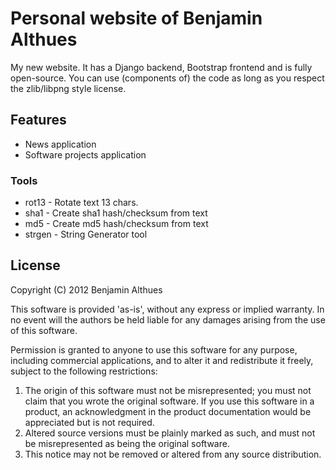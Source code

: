 # Personal website of Benjamin Althues

My new website. It has a Django backend, Bootstrap frontend and is fully
open-source. You can use (components of) the code as long as you respect
the zlib/libpng style license.

## Features

* News application
* Software projects application

### Tools

* rot13 - Rotate text 13 chars.
* sha1 - Create sha1 hash/checksum from text
* md5 - Create md5 hash/checksum from text
* strgen - String Generator tool

## License

Copyright (C) 2012 Benjamin Althues

This software is provided 'as-is', without any express or implied
warranty.  In no event will the authors be held liable for any damages
arising from the use of this software.

Permission is granted to anyone to use this software for any purpose,
including commercial applications, and to alter it and redistribute it
freely, subject to the following restrictions:

1. The origin of this software must not be misrepresented; you must not
   claim that you wrote the original software. If you use this software
   in a product, an acknowledgment in the product documentation would be
   appreciated but is not required.
2. Altered source versions must be plainly marked as such, and must not be
   misrepresented as being the original software.
3. This notice may not be removed or altered from any source distribution.
